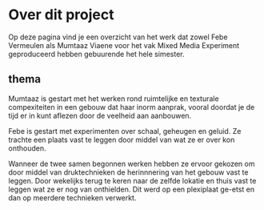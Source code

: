 # Over dit project

Op deze pagina vind je een overzicht van het werk dat zowel Febe Vermeulen als Mumtaaz Viaene voor het vak Mixed Media Experiment geproduceerd hebben gebuurende het hele simester.

## thema

Mumtaaz is gestart met het werken rond ruimtelijke en texturale compexiteiten in een gebouw dat haar inorm aanprak, vooral doordat je de tijd er in kunt aflezen door de veelheid aan aanbouwen.

Febe is gestart met experimenten over schaal, geheugen en geluid. Ze trachte een plaats vast te leggen door middel van wat ze er over kon onthouden.

Wanneer de twee samen begonnen werken hebben ze ervoor gekozen om door middel van druktechnieken de herinnnering van het gebouw vast te leggen. Door wekelijks terug te keren naar de zelfde lokatie en thuis vast te leggen wat ze er nog van onthielden. Dit werd op een plexiplaat ge-etst en dan op meerdere technieken verwerkt.

